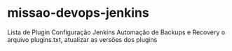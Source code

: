 # missao-devops-jenkins
Lista de Plugin 
Configuração Jenkins 
Automação de Backups e Recovery 
o arquivo plugins.txt, atualizar as versões dos plugins
